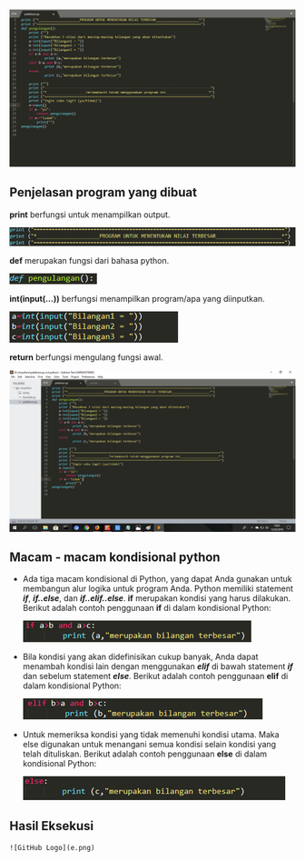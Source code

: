 ![alt text](a.png)

## Penjelasan program yang dibuat ##

**print** berfungsi untuk menampilkan output.

![alt text](a1.png)

**def** merupakan fungsi dari bahasa python.

![alt text](a2.png)

**int(input(...))** berfungsi menampilkan program/apa yang diinputkan.

![alt text](a3.png)

**return** berfungsi mengulang fungsi awal.

![alt text](a4.png)

## Macam - macam kondisional python ##




- Ada tiga macam kondisional di Python, yang dapat Anda gunakan untuk membangun alur logika untuk program Anda.
Python memiliki statement _**if**_, _**if..else**_, dan _**if..elif..else**_.
**if** merupakan kondisi yang harus dilakukan.
Berikut adalah contoh penggunaan **if** di dalam kondisional Python:

	![GitHub Logo](b.png)

- Bila kondisi yang akan didefinisikan cukup banyak, Anda dapat menambah kondisi lain dengan menggunakan _**elif**_ di bawah statement _**if**_ dan sebelum statement _**else**_.
Berikut adalah contoh penggunaan **elif** di dalam kondisional Python:

	![GitHub Logo](c.png)

- Untuk memeriksa kondisi yang tidak memenuhi kondisi utama. 
Maka else digunakan untuk menangani semua kondisi selain kondisi yang telah dituliskan. 
Berikut adalah contoh penggunaan **else** di dalam kondisional Python:

	![GitHub Logo](d.png)

## Hasil Eksekusi ##

	![GitHub Logo](e.png)	